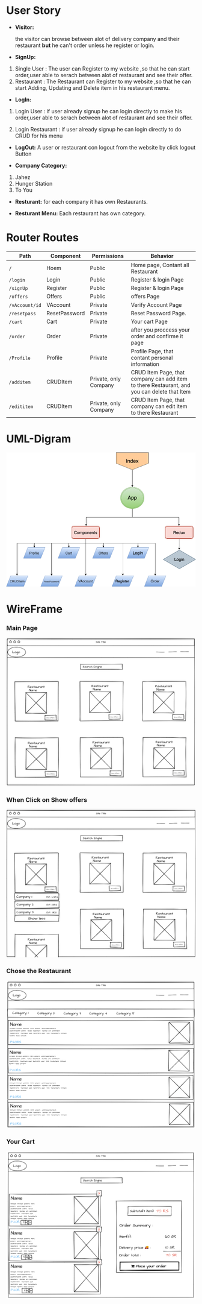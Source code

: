 # User Story
- **Visitor:**

  the visitor can browse between alot of delivery company and their restaurant **but** he can't order unless he register or login. 


- **SignUp:**
1. Single User : The user can Register to my website ,so that he can start order,user able to serach between alot of restaurant and see their offer. 
2. Restaurant : The Restaurant can Register to my website ,so that he can start Adding, Updating and Delete item in his restaurant menu.

- **LogIn:**
1. Login User : if user already signup he can login directly to make his order,user able to serach between alot of restaurant and see their offer.

2. Login Restaurant : if user already signup he can login directly to do CRUD for his menu

- **LogOut:**
  A user or restaurant con logout from the website by click logout Button

- **Company Category:**
1. Jahez
2. Hunger Station
3. To You

- **Resturant:**
for each company it has own Restaurants.

- **Resturant Menu:**
Each restaurant has own category.


# Router Routes

| Path | Component | Permissions | Behavior | 
| ---         |     ---      |          --- |          --- |
| `/`   | Hoem     | Public    | Home page, Contant all Restaurant   | 
| `/login`     | Login       |Public     | Register & login Page    |
| `/signUp`    | Register       |Public     | Register & login Page    |
| `/offers`     | Offers       |Public     | offers Page    |
| `/vAccount/id`     | VAccount       |Private     | Verify Account Page    |
| `/resetpass`     | ResetPassword       |Private     | Reset Password  Page.    |
| `/cart`     | Cart       |Private     | Your cart  Page    |
| `/order`     | Order       |Private     | after you proccess your order and confirme it page    |
| `/Profile`     | Profile       |Private     | Profile Page, that contant personal information    |
| `/additem`     | CRUDItem       |Private, only Company     | CRUD Item Page, that company can add item to there Restaurant, and you can delete that Item    |
| `/edititem`     | CRUDItem       |Private, only Company     | CRUD Item Page, that company can edit item to there Restaurant    |





# UML-Digram
![This is an image](./UMLF.png)


# WireFrame
### Main Page
![This is an image](./WF1.png)

### When Click on **Show offers**
![This is an image](./WF2.png)

### Chose the Restaurant


![This is an image](./WF3.png)

### Your Cart

![This is an image](./WF4.png)